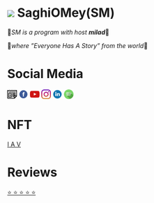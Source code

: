 # [<img src="SM.ico" width="95" />](https://saghiomey.netlify.app/) SaghiOMey(SM)

💎*SM is a program with host **milad***💎

💫*where ”Everyone Has A Story” from the world*💫

# Social Media

[<img src="google-news-svgrepo-com.svg" width="22" />](https://news.google.com/s/CBIw6YXAwrEB?sceid=US:en&sceid=US:en&r=0&oc=1) 
[<img src="facebook-svgrepo-com.svg" width="22" />](https://www.facebook.com/profile.php?id=100089930657614)
[<img src="youtube-color-svgrepo-com.svg" width="22" />](https://www.youtube.com/channel/UCCsIc3DO4eWMO2TlyRxxQSQ)
[<img src="instagram-svgrepo-com.svg" width="22" />](https://www.instagram.com/milad_podcast/)
[<img src="linkedin-1-svgrepo-com.svg" width="22" />](https://www.linkedin.com/company/saghiomey/)
[<img src="spotify-svgrepo-com.svg" width="22" />](https://open.spotify.com/show/6ObUzf2m0OtJNyVvNvwIVp)

# NFT

[I A V](https://saghiomey.netlify.app/NFT)

# Reviews

[⭐ ⭐ ⭐ ⭐ ⭐](https://saghiomey.netlify.app/Reviews)




